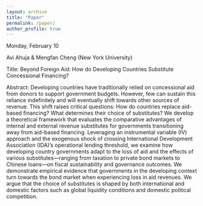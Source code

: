 ```yaml
---
layout: archive
title: "Paper"
permalink: /paper/
author_profile: true
---
```



Monday, February 10

Avi Ahuja & Mengfan Cheng (New York University)

Title: Beyond Foreign Aid: How do Developing Countries Substitute Concessional Financing?

Abstract: Developing countries have traditionally relied on concessional aid from donors to support government budgets. However, few can sustain this reliance indefinitely and will eventually shift towards other sources of revenue. This shift raises critical questions: How do countries replace aid-based financing? What determines their choice of substitutes? We develop a theoretical framework that evaluates the comparative advantages of internal and external revenue substitutes for governments transitioning away from aid-based financing. Leveraging an instrumental variable (IV) approach and the exogenous shock of crossing International Development Association (IDA)’s operational lending threshold, we examine how developing country governments adapt to the loss of aid and the effects of various substitutes—ranging from taxation to private bond markets to Chinese loans—on fiscal sustainability and governance outcomes. We demonstrate empirical evidence that governments in the developing context turn towards the bond market when experiencing loss in aid revenues. We argue that the choice of substitutes is shaped by both international and domestic factors such as global liquidity conditions and domestic political competition.
